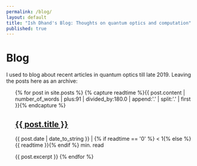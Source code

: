 ```yaml
---
permalink: /blog/
layout: default
title: "Ish Dhand's Blog: Thoughts on quantum optics and computation"
published: true
---
```


# Blog

I used to blog about recent articles in quantum optics till late 2019. Leaving the posts here as an archive:

<ul>
    {% for post in site.posts %}
    {% capture readtime %}{{ post.content | number_of_words | plus:91 | divided_by:180.0 | append:'.' | split:'.' | first }}{% endcapture %}
        <h2><a href="{{ post.url }}">{{ post.title }}</a></h2>
        <p class="post-meta">{{ post.date | date_to_string }} |
        {% if readtime == '0' %} &lt; 1{% else %}{{ readtime }}{% endif %} min. read </p>
        {{ post.excerpt }}
    {% endfor %}
</ul>
